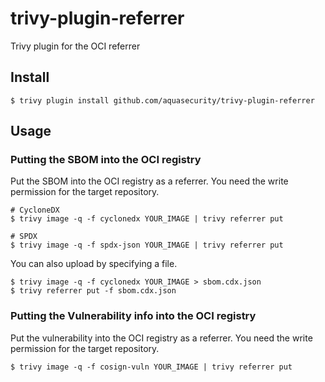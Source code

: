 # trivy-plugin-referrer

Trivy plugin for the OCI referrer

## Install

```
$ trivy plugin install github.com/aquasecurity/trivy-plugin-referrer
```

## Usage

### Putting the SBOM into the OCI registry

Put the SBOM into the OCI registry as a referrer.
You need the write permission for the target repository.
```
# CycloneDX
$ trivy image -q -f cyclonedx YOUR_IMAGE | trivy referrer put

# SPDX
$ trivy image -q -f spdx-json YOUR_IMAGE | trivy referrer put
```

You can also upload by specifying a file.
```
$ trivy image -q -f cyclonedx YOUR_IMAGE > sbom.cdx.json
$ trivy referrer put -f sbom.cdx.json
```

### Putting the Vulnerability info into the OCI registry
Put the vulnerability into the OCI registry as a referrer.
You need the write permission for the target repository.
```
$ trivy image -q -f cosign-vuln YOUR_IMAGE | trivy referrer put
```
